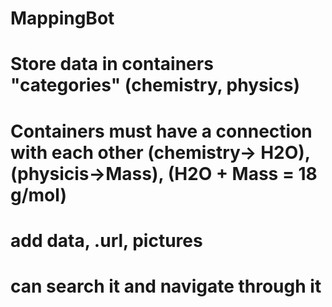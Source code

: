 # MappingBot
# Store data in containers "categories" (chemistry, physics)
# Containers must have a connection with each other (chemistry-> H2O), (physicis->Mass), (H2O + Mass = 18 g/mol)
# add data, .url, pictures 
# can search it and navigate through it
